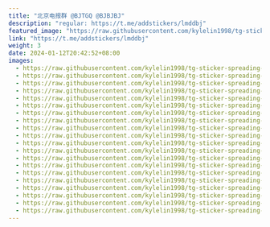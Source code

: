 ```yaml
---
title: "北京电报群 @BJTGQ @BJBJBJ"
description: "regular: https://t.me/addstickers/lmddbj"
featured_image: "https://raw.githubusercontent.com/kylelin1998/tg-sticker-spreading-worldwide-images/main/img/260ef440-c07a-48c3-9d24-96393ed0c4af.jpg"
link: "https://t.me/addstickers/lmddbj"
weight: 3
date: 2024-01-12T20:42:52+08:00
images:
  - https://raw.githubusercontent.com/kylelin1998/tg-sticker-spreading-worldwide-images/main/img/260ef440-c07a-48c3-9d24-96393ed0c4af.jpg
  - https://raw.githubusercontent.com/kylelin1998/tg-sticker-spreading-worldwide-images/main/img/4aa22e8c-61cf-4d0e-9c8e-5ea966c3ae06.jpg
  - https://raw.githubusercontent.com/kylelin1998/tg-sticker-spreading-worldwide-images/main/img/ed62c88a-c2c9-4430-a413-76559aa7b352.jpg
  - https://raw.githubusercontent.com/kylelin1998/tg-sticker-spreading-worldwide-images/main/img/1fc015e7-aa9b-4be5-8b68-64627b859b7e.jpg
  - https://raw.githubusercontent.com/kylelin1998/tg-sticker-spreading-worldwide-images/main/img/ed720923-35b1-4066-b2e0-6095e9b6a9b1.jpg
  - https://raw.githubusercontent.com/kylelin1998/tg-sticker-spreading-worldwide-images/main/img/fc3acc3d-6bf7-4760-a791-ee06fb52d7cf.jpg
  - https://raw.githubusercontent.com/kylelin1998/tg-sticker-spreading-worldwide-images/main/img/1af443c9-48c5-40b7-92a1-83949241a262.jpg
  - https://raw.githubusercontent.com/kylelin1998/tg-sticker-spreading-worldwide-images/main/img/54f823c9-3151-474e-b62c-45cfc679b433.jpg
  - https://raw.githubusercontent.com/kylelin1998/tg-sticker-spreading-worldwide-images/main/img/1edb4924-8281-4bbb-9b30-f43b83b4d525.jpg
  - https://raw.githubusercontent.com/kylelin1998/tg-sticker-spreading-worldwide-images/main/img/3ac085fa-e242-468a-92de-cc5f0240acda.jpg
  - https://raw.githubusercontent.com/kylelin1998/tg-sticker-spreading-worldwide-images/main/img/c26cc810-b33f-4f3b-98fb-c2a309003cd8.jpg
  - https://raw.githubusercontent.com/kylelin1998/tg-sticker-spreading-worldwide-images/main/img/13ea3707-bdc6-4dcf-93c0-ce2934eee468.jpg
  - https://raw.githubusercontent.com/kylelin1998/tg-sticker-spreading-worldwide-images/main/img/7aaa87cd-342e-4ce0-a7b3-9034e5dba978.jpg
  - https://raw.githubusercontent.com/kylelin1998/tg-sticker-spreading-worldwide-images/main/img/499918ca-196b-4a27-9782-e38ecb815b54.jpg
  - https://raw.githubusercontent.com/kylelin1998/tg-sticker-spreading-worldwide-images/main/img/dfbea07f-157a-4814-8ee8-12d4924f7975.jpg
  - https://raw.githubusercontent.com/kylelin1998/tg-sticker-spreading-worldwide-images/main/img/34d47f6e-e9f7-48e6-b71e-a119482a92b5.jpg
  - https://raw.githubusercontent.com/kylelin1998/tg-sticker-spreading-worldwide-images/main/img/2036fb55-3882-45f0-85cd-4c76eea1a8bb.jpg
  - https://raw.githubusercontent.com/kylelin1998/tg-sticker-spreading-worldwide-images/main/img/0318757e-7c9c-48fb-8781-c60903458c63.jpg
  - https://raw.githubusercontent.com/kylelin1998/tg-sticker-spreading-worldwide-images/main/img/4810c5d1-858c-4f06-8e28-c797ea8f41bf.jpg
  - https://raw.githubusercontent.com/kylelin1998/tg-sticker-spreading-worldwide-images/main/img/f9b633f3-ffe3-43f3-9d2c-3c74915a20ff.jpg
---
```

